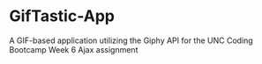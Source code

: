 # GifTastic-App
A GIF-based application utilizing the Giphy API for the UNC Coding Bootcamp Week 6 Ajax assignment